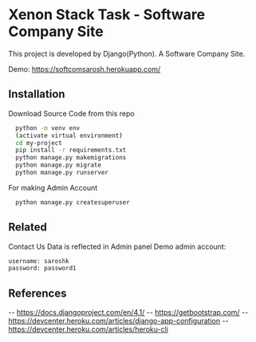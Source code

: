 
# Xenon Stack Task - Software Company Site

This project is developed by Django(Python).
A Software Company Site.




Demo:
https://softcomsarosh.herokuapp.com/


## Installation

Download Source Code from this repo

```bash
  python -m venv env
  (activate virtual environment)
  cd my-project
  pip install -r requirements.txt
  python manage.py makemigrations
  python manage.py migrate
  python manage.py runserver
```

For making Admin Account
```bash
  python manage.py createsuperuser
```
    
## Related

Contact Us Data is reflected in Admin panel
Demo admin account:
```txt
username: saroshk
password: password1
```

## References
-- https://docs.djangoproject.com/en/4.1/
-- https://getbootstrap.com/
-- https://devcenter.heroku.com/articles/django-app-configuration
-- https://devcenter.heroku.com/articles/heroku-cli
